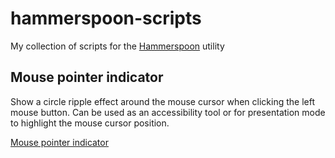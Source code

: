 # hammerspoon-scripts
My collection of scripts for the [Hammerspoon](http://www.hammerspoon.org) utility

## Mouse pointer indicator
Show a circle ripple effect around the mouse cursor when clicking the left mouse button. Can be used as an accessibility tool or for presentation mode to highlight the mouse cursor position.

[Mouse pointer indicator](movies/mouse-pointer-indicator.mp4)
